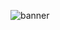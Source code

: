 ![banner](https://capsule-render.vercel.app/api?type=waving&color=timeGradient&height=200&animation=twinkling&fontSize=70&fontAlignY=35&descAlignY=55&text=LLSEDev&desc=STUDENT_2333%27s%20LLSE%20%20Plugins%20Dev%20Group)
